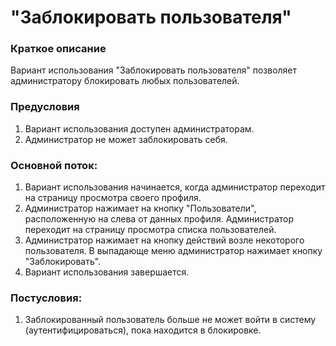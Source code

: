# "Заблокировать пользователя"

### Краткое описание

Вариант использования "Заблокировать пользователя" позволяет администратору блокировать любых пользователей.
    
### Предусловия

1. Вариант использования доступен администраторам.
3. Администратор не может заблокировать себя.

### Основной поток:

1. Вариант использования начинается, когда администратор переходит на страницу просмотра своего профиля.
2. Администратор нажимает на кнопку "Пользователи", расположенную на слева от данных профиля. Администратор переходит на страницу просмотра списка пользователей.
3. Администратор нажимает на кнопку действий возле некоторого пользователя. В выпадающе меню администратор нажимает кнопку "Заблокировать".
4. Вариант использования завершается.

### Постусловия:

1. Заблокированный пользователь больше не может войти в систему (аутентифицироваться), пока находится в блокировке.